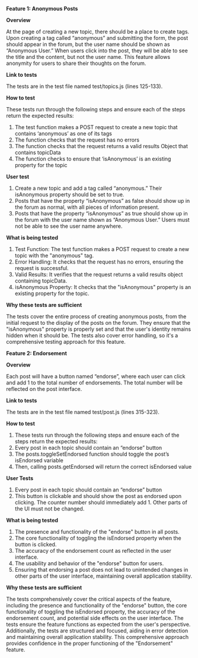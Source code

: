 **Feature 1: Anonymous Posts**

**Overview**

At the page of creating a new topic, there should be a place to create tags. Upon creating a tag called “anonymous” and submitting the form, the post should appear in the forum, but the user name should be shown as “Anonymous User.” When users click into the post, they will be able to see the title and the content, but not the user name. This feature allows anonymity for users to share their thoughts on the forum.

**Link to tests**

The tests are in the test file named test/topics.js (lines 125-133).

**How to test**

These tests run through the following steps and ensure each of the steps return the expected results:

1. The test function makes a POST request to create a new topic that contains ‘anonymous’ as one of its tags
2. The function checks that the request has no errors
3. The function checks that the request returns a valid results Object that contains topicData
4. The function checks to ensure that ‘isAnonymous’ is an existing property for the topic

**User test**

1. Create a new topic and add a tag called “anonymous.” Their isAnonymous property should be set to true.
2. Posts that have the property “isAnonymous” as false should show up in the forum as normal, with all pieces of information present.
3. Posts that have the property “isAnonymous” as true should show up in the forum with the user name shown as “Anonymous User.” Users must not be able to see the user name anywhere.

**What is being tested**

1. Test Function: The test function makes a POST request to create a new topic with the "anonymous" tag.
2. Error Handling: It checks that the request has no errors, ensuring the request is successful.
3. Valid Results: It verifies that the request returns a valid results object containing topicData.
4. isAnonymous Property: It checks that the "isAnonymous" property is an existing property for the topic.

**Why these tests are sufficient**

The tests cover the entire process of creating anonymous posts, from the initial request to the display of the posts on the forum. They ensure that the "isAnonymous" property is properly set and that the user's identity remains hidden when it should be. The tests also cover error handling, so it's a comprehensive testing approach for this feature.

**Feature 2: Endorsement**

**Overview**

Each post will have a button named “endorse”, where each user can click and add 1 to the total number of endorsements. The total number will be reflected on the post interface.

**Link to tests**

The tests are in the test file named test/post.js (lines 315-323).

**How to test**

1. These tests run through the following steps and ensure each of the steps return the expected results:
2. Every post in each topic should contain an “endorse” button
3. The posts.toggleSetEndorsed function should toggle the post’s isEndorsed variable
4. Then, calling posts.getEndorsed will return the correct isEndorsed value

**User Tests**

1. Every post in each topic should contain an “endorse” button
2. This button is clickable and should show the post as endorsed upon clicking. The counter number should immediately add 1. Other parts of the UI must not be changed.

**What is being tested**

1. The presence and functionality of the "endorse" button in all posts.
2. The core functionality of toggling the isEndorsed property when the button is clicked.
3. The accuracy of the endorsement count as reflected in the user interface.
4. The usability and behavior of the "endorse" button for users.
5. Ensuring that endorsing a post does not lead to unintended changes in other parts of the user interface, maintaining overall application stability.

**Why these tests are sufficient**

The tests comprehensively cover the critical aspects of the feature, including the presence and functionality of the "endorse" button, the core functionality of toggling the isEndorsed property, the accuracy of the endorsement count, and potential side effects on the user interface. The tests ensure the feature functions as expected from the user's perspective. Additionally, the tests are structured and focused, aiding in error detection and maintaining overall application stability. This comprehensive approach provides confidence in the proper functioning of the "Endorsement" feature.
